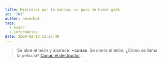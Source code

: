 ```yaml
---
title: Miércoles por la mañana, un poco de humor geek
id: '703'
author: neverbot
tags:
  - humor
  - informática
date: 2008-02-13 13:25:49
---
```


> Se abre el telón y aparece: **~conan**. Se cierra el telón. ¿Cómo se llama la película? [Conan el destructor](http://imdb.com/title/tt0087078/).
